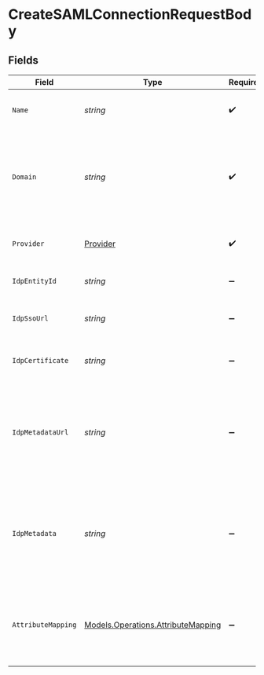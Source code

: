 # CreateSAMLConnectionRequestBody


## Fields

| Field                                                                                                                | Type                                                                                                                 | Required                                                                                                             | Description                                                                                                          |
| -------------------------------------------------------------------------------------------------------------------- | -------------------------------------------------------------------------------------------------------------------- | -------------------------------------------------------------------------------------------------------------------- | -------------------------------------------------------------------------------------------------------------------- |
| `Name`                                                                                                               | *string*                                                                                                             | :heavy_check_mark:                                                                                                   | The name to use as a label for this SAML Connection                                                                  |
| `Domain`                                                                                                             | *string*                                                                                                             | :heavy_check_mark:                                                                                                   | The domain of your organization. Sign in flows using an email with this domain, will use this SAML Connection.       |
| `Provider`                                                                                                           | [Provider](../../Models/Operations/Provider.md)                                                                      | :heavy_check_mark:                                                                                                   | The IdP provider of the connection.                                                                                  |
| `IdpEntityId`                                                                                                        | *string*                                                                                                             | :heavy_minus_sign:                                                                                                   | The Entity ID as provided by the IdP                                                                                 |
| `IdpSsoUrl`                                                                                                          | *string*                                                                                                             | :heavy_minus_sign:                                                                                                   | The Single-Sign On URL as provided by the IdP                                                                        |
| `IdpCertificate`                                                                                                     | *string*                                                                                                             | :heavy_minus_sign:                                                                                                   | The X.509 certificate as provided by the IdP                                                                         |
| `IdpMetadataUrl`                                                                                                     | *string*                                                                                                             | :heavy_minus_sign:                                                                                                   | The URL which serves the IdP metadata. If present, it takes priority over the corresponding individual properties    |
| `IdpMetadata`                                                                                                        | *string*                                                                                                             | :heavy_minus_sign:                                                                                                   | The XML content of the IdP metadata file. If present, it takes priority over the corresponding individual properties |
| `AttributeMapping`                                                                                                   | [Models.Operations.AttributeMapping](../../Models/Operations/AttributeMapping.md)                                    | :heavy_minus_sign:                                                                                                   | Define the attribute name mapping between Identity Provider and Clerk's user properties                              |
